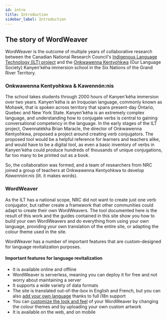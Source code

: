 ```yaml
---
id: intro
title: Introduction
sidebar_label: Introduction
---
```


## The story of WordWeaver

WordWeaver is the outcome of multiple years of collaborative research between the Canadian National Research Council's [Indigenous Language Technology (ILT) project](https://nrc.canada.ca/en/node/1378) and the [Onkwawenna Kentyohkwa](http://onkwawenna.info) (Our Language Society) Kanyen'kéha immersion school in the Six Nations of the Grand River Territory.


### Onkwawenna Kentyohkwa & Kawennón:nis

The school takes students through 2000 hours of Kanyen'kéha immersion over two years. Kanyen'kéha is an Iroquoian language, commonly known as Mohawk, that is spoken across territory that spans present-day Ontario, Quebec and New York State. Kanyen'kéha is an extremely complex language, and understanding how to conjugate verbs is central to gaining conversational competency in the language. In the early stages of the ILT project, Owennatékha Brian Maracle, the director of Onkwawenna Kentyohkwa, proposed a project around creating verb conjugators. The proposed tool would be a helpful reference for learners and teachers alike, and would have to be a digital tool, as even a basic inventory of verbs in Kanyen'kéha could produce hundreds of thousands of unique conjugations, far too many to be printed out as a book.

So, the collaboration was formed, and a team of researchers from NRC joined a group of teachers at Onkwawenna Kentyohkwa to develop _Kawennón:nis_ (lit. it makes words).

### WordWeaver

As the ILT has a national scope, NRC did not want to create just one verb conjugator, but rather create a framework that other communities could adapt to create their own WordWeavers. The tool documented here is the result of this work and the guides contained in this site show you how to build your own WordWeavers and do everything from using your own language, providing your own translation of the entire site, or adapting the colour theme used in the site.

WordWeaver has a number of important features that are custom-designed for language revitalization purposes.

#### Important features for language revitalization

* It is available online and offline
* WordWeaver is serverless, meaning you can deploy it for free and not worry about maintaining a server
* It supports a wide variety of data formats
* The site is translated out-of-the-box in English and French, but you can also [add your own language](ww-i18n) thanks to full i18n support
* You can [customize the look and feel](ww-ui-style) of your WordWeaver by changing the colour themes and by uploading your own custom artwork
* It is available on the web, and on mobile